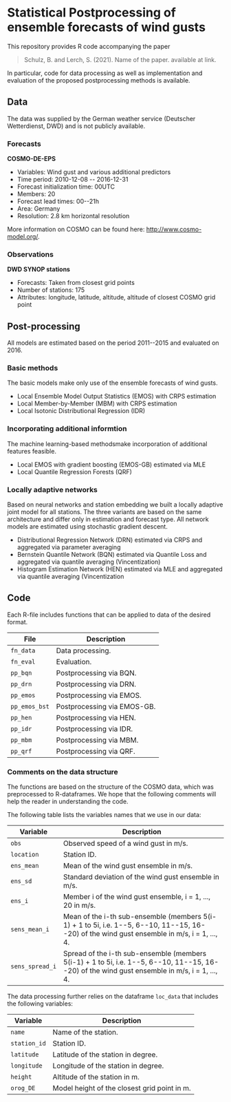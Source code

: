 # Statistical Postprocessing of ensemble forecasts of wind gusts

This repository provides R code accompanying the paper

> Schulz, B. and Lerch, S. (2021). 
> Name of the paper. 
> available at link.

In particular, code for data processing as well as implementation and evaluation of the proposed postprocessing methods is available.


## Data

The data was supplied by the German weather service (Deutscher Wetterdienst, DWD) and is not publicly available.

### Forecasts

**COSMO-DE-EPS**

- Variables: Wind gust and various additional predictors
- Time period: 2010-12-08 -- 2016-12-31
- Forecast initialization time: 00UTC
- Members: 20
- Forecast lead times: 00--21h
- Area: Germany
- Resolution: 2.8 km horizontal resolution

More information on COSMO can be found here: http://www.cosmo-model.org/.

### Observations

**DWD SYNOP stations**

- Forecasts: Taken from closest grid points
- Number of stations: 175
- Attributes: longitude, latitude, altitude, altitude of closest COSMO grid point


## Post-processing

All models are estimated based on the period 2011--2015 and evaluated on 2016.

### Basic methods

The basic models make only use of the ensemble forecasts of wind gusts.

- Local Ensemble Model Output Statistics (EMOS) with CRPS estimation
- Local Member-by-Member (MBM) with CRPS estimation
- Local Isotonic Distributional Regression (IDR)

### Incorporating additional informtion

The machine learning-based methodsmake incorporation of additional features feasible.

- Local EMOS with gradient boosting (EMOS-GB) estimated via MLE
- Local Quantile Regression Forests (QRF)

### Locally adaptive networks

Based on neural networks and station embedding we built a locally adaptive joint model for all stations. The three variants are based on the same architecture and differ only in estimation and forecast type. All network models are estimated using stochastic gradient descent.

- Distributional Regression Network (DRN) estimated via CRPS and aggregated via parameter averaging
- Bernstein Quantile Network (BQN) estimated via Quantile Loss and aggregated via quantile averaging (Vincentization)
- Histogram Estimation Network (HEN) estimated via MLE and aggregated via quantile averaging (Vincentization    


## Code

Each R-file includes functions that can be applied to data of the desired format.

| File | Description |
| ---- | ----------- | 
| `fn_data` | Data processing. |
| `fn_eval` | Evaluation. |
| `pp_bqn` | Postprocessing via BQN. |
| `pp_drn` | Postprocessing via DRN. |
| `pp_emos` | Postprocessing via EMOS. |
| `pp_emos_bst` | Postprocessing via EMOS-GB. |
| `pp_hen` | Postprocessing via HEN. |
| `pp_idr` | Postprocessing via IDR. |
| `pp_mbm` | Postprocessing via MBM. |
| `pp_qrf` | Postprocessing via QRF. |


### Comments on the data structure

The functions are based on the structure of the COSMO data, which was preprocessed to R-dataframes. We hope that the following comments will help the reader in understanding the code. 

The following table lists the variables names that we use in our data:

| Variable | Description |
| ---- | ----------- | 
| `obs` | Observed speed of a wind gust in m/s. |
| `location` | Station ID. |
| `ens_mean` | Mean of the wind gust ensemble in m/s. |
| `ens_sd` | Standard deviation of the wind gust ensemble in m/s. |
| `ens_i` | Member i of the wind gust ensemble, i = 1, ..., 20 in m/s. |
| `sens_mean_i` | Mean of the i-th sub-ensemble (members 5(i-1) + 1 to 5i, i.e. 1--5, 6--10, 11--15, 16--20) of the wind gust ensemble in m/s, i = 1, ..., 4. |
| `sens_spread_i` | Spread of the i-th sub-ensemble (members 5(i-1) + 1 to 5i, i.e. 1--5, 6--10, 11--15, 16--20) of the wind gust ensemble in m/s, i = 1, ..., 4. |

The data processing further relies on the dataframe `loc_data` that includes the following variables:

| Variable | Description |
| ---- | ----------- | 
| `name` | Name of the station. |
| `station_id` | Station ID. |
| `latitude` | Latitude of the station in degree. |
| `longitude` | Longitude of the station in degree. |
| `height` | Altitude of the station in m. |
| `orog_DE` | Model height of the closest grid point in m. |
